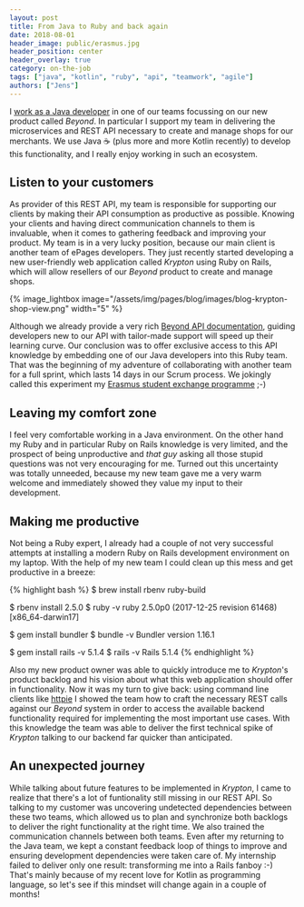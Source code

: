 ```yaml
---
layout: post
title: From Java to Ruby and back again
date: 2018-08-01
header_image: public/erasmus.jpg
header_position: center
header_overlay: true
category: on-the-job
tags: ["java", "kotlin", "ruby", "api", "teamwork", "agile"]
authors: ["Jens"]
---
```


I [work as a Java developer](/blog/on-the-job/working-as-a-java-developer-at-epages/) in one of our teams focussing on our new product called _Beyond_.
In particular I support my team in delivering the microservices and REST API necessary to create and manage shops for our merchants.
We use Java ☕ (plus more and more Kotlin recently) to develop this functionality, and I really enjoy working in such an ecosystem.

## Listen to your customers

As provider of this REST API, my team is responsible for supporting our clients by making their API consumption as productive as possible.
Knowing your clients and having direct communication channels to them is invaluable, when it comes to gathering feedback and improving your product.
My team is in a very lucky position, because our main client is another team of ePages developers.
They just recently started developing a new user-friendly web application called _Krypton_ using Ruby on Rails, which will allow resellers of our _Beyond_ product to create and manage shops.

{% image_lightbox image="/assets/img/pages/blog/images/blog-krypton-shop-view.png" width="5" %}

Although we already provide a very rich [Beyond API documentation](http://docs.beyondshop.cloud/), guiding developers new to our API with tailor-made support will speed up their learning curve.
Our conclusion was to offer exclusive access to this API knowledge by embedding one of our Java developers into this Ruby team.
That was the beginning of my adventure of collaborating with another team for a full sprint, which lasts 14 days in our Scrum process.
We jokingly called this experiment my [Erasmus student exchange programme](https://esn.org/erasmus) ;-)

## Leaving my comfort zone

I feel very comfortable working in a Java environment.
On the other hand my Ruby and in particular Ruby on Rails knowledge is very limited, and the prospect of being unproductive and _that guy_ asking all those stupid questions was not very encouraging for me.
Turned out this uncertainty was totally unneeded, because my new team gave me a very warm welcome and immediately showed they value my input to their development.

## Making me productive

Not being a Ruby expert, I already had a couple of not very successful attempts at installing a modern Ruby on Rails development environment on my laptop.
With the help of my new team I could clean up this mess and get productive in a breeze:

{% highlight bash %}
$ brew install rbenv ruby-build

$ rbenv install 2.5.0
$ ruby -v
ruby 2.5.0p0 (2017-12-25 revision 61468) [x86_64-darwin17]

$ gem install bundler
$ bundle -v
Bundler version 1.16.1

$ gem install rails -v 5.1.4
$ rails -v
Rails 5.1.4
{% endhighlight %}

Also my new product owner was able to quickly introduce me to _Krypton_'s product backlog and his vision about what this web application should offer in functionality.
Now it was my turn to give back: using command line clients like [httpie](https://httpie.org/) I showed the team how to craft the necessary REST calls against our _Beyond_ system in order to access the available backend functionality required for implementing the most important use cases.
With this knowledge the team was able to deliver the first technical spike of _Krypton_ talking to our backend far quicker than anticipated.

## An unexpected journey

While talking about future features to be implemented in _Krypton_, I came to realize that there's a lot of funtionality still missing in our REST API.
So talking to my customer was uncovering undetected dependencies between these two teams, which allowed us to plan and synchronize both backlogs to deliver the right functionality at the right time.
We also trained the communication channels between both teams.
Even after my returning to the Java team, we kept a constant feedback loop of things to improve and ensuring development dependencies were taken care of.
My internship failed to deliver only one result: transforming me into a Rails fanboy :-) That's mainly because of my recent love for Kotlin as programming language, so let's see if this mindset will change again in a couple of months!

